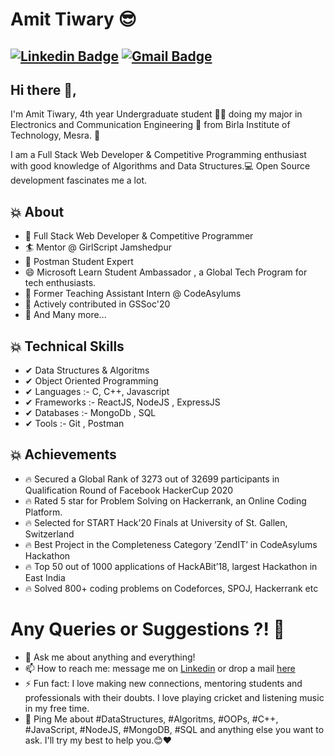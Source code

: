 # Amit Tiwary 😎
[![Linkedin Badge](https://img.shields.io/badge/-AmitTiwary-blue?style=social&logo=Linkedin&logoColor=blue&link=https://www.linkedin.com/in/akt114/)](https://www.linkedin.com/in/akt114/) 
[![Gmail Badge](https://img.shields.io/badge/-GMail-c14438?style=social&logo=Gmail&logoColor=red&link=mailto:amittiwary710@gmail.com)](mailto:amittiwary710@gmail.com)
---
## Hi there 👋,           
I'm Amit Tiwary, 4th year Undergraduate student 👨‍🎓 doing my major in Electronics and Communication Engineering 📡 from Birla Institute of Technology, Mesra. 🏫 

I am a Full Stack Web Developer & Competitive Programming enthusiast with good knowledge of Algorithms and Data Structures.💻 Open Source development fascinates me a lot.


## 💥 About
- 🤠  Full Stack Web Developer & Competitive Programmer
- 🏄‍ Mentor @ GirlScript Jamshedpur
- 👯  Postman Student Expert
- 😄  Microsoft Learn Student Ambassador , a Global Tech Program for tech enthusiasts.
- 🔭  Former Teaching Assistant Intern @ CodeAsylums
- 🌱 Actively contributed in GSSoc'20
- 👯 And Many more...
## 💥 Technical Skills
- ✔  Data Structures & Algoritms
- ✔  Object Oriented Programming
- ✔  Languages :- C, C++, Javascript
- ✔ Frameworks :- ReactJS, NodeJS , ExpressJS
- ✔  Databases :- MongoDb , SQL
- ✔  Tools :- Git , Postman

## 💥 Achievements
- 🔥  Secured a Global Rank of 3273 out of 32699 participants in Qualification Round of Facebook HackerCup 2020
- 🔥 Rated 5 star for Problem Solving on Hackerrank, an Online Coding Platform.
- 🔥  Selected for START Hack’20 Finals at University of St. Gallen, Switzerland
- 🔥  Best Project in the Completeness Category ’ZendIT’ in CodeAsylums Hackathon
- 🔥  Top 50 out of 1000 applications of HackABit’18, largest Hackathon in East India
- 🔥  Solved 800+ coding problems on Codeforces, SPOJ, Hackerrank etc 

# Any Queries or Suggestions ?! 🤔
- 💬 Ask me about anything and everything! 
- 📫 How to reach me: message me on [Linkedin](https://www.linkedin.com/in/akt114/) or drop a mail [here](mailto:amittiwary710@gmail.com)
- ⚡ Fun fact: I love making new connections, mentoring students and professionals with their doubts. I love playing cricket and listening music in my free time.
- 💬 Ping Me about #DataStructures, #Algoritms, #OOPs, #C++, #JavaScript, #NodeJS, #MongoDB, #SQL and anything else you want to ask. I'll try my best to help you.😊❤   


